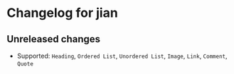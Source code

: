 # Changelog for jian

## Unreleased changes

- Supported: `Heading`, `Ordered List`, `Unordered List`, `Image`, `Link`, `Comment`, `Quote`

